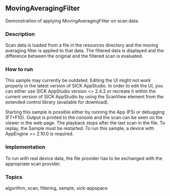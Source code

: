 ## MovingAveragingFilter

Demonstration of applying MovingAveragingFilter on scan data.

### Description

Scan data is loaded from a file in the resources directory and the moving averaging filter is applied to that data. The filtered data is displayed and the difference between the original and the filtered scan is evaluated.

### How to run

This sample may currently be outdated.
Editing the UI might not work properly in the latest version of SICK AppStudio. In order to edit the UI, you can either use SICK AppStudio version <= 2.4.2 or recreate it within the current version of SICK AppStudio by using the ScanView element from the extended control library (available for download).

Starting this sample is possible either by running the App (F5) or debugging (F7+F10). Output is printed to the console and the scan can be seen on the viewer in the web page.
The playback stops after the last scan in the file. To replay, the Sample must be restarted.
To run this sample, a device with AppEngine >= 2.10.0 is required.

### Implementation

To run with real device data, the file provider has to be exchanged with the appropriate scan provider.

### Topics

algorithm, scan, filtering, sample, sick-appspace
